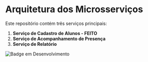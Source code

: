 # Arquitetura dos Microsserviços

Este repositório contém três serviços principais:

1. **Serviço de Cadastro de Alunos - FEITO**
2. **Serviço de Acompanhamento de Presença**
3. **Serviço de Relatório**


![Badge em Desenvolvimento](http://img.shields.io/static/v1?label=STATUS&message=EM%20DESENVOLVIMENTO&color=GREEN&style=for-the-badge)

